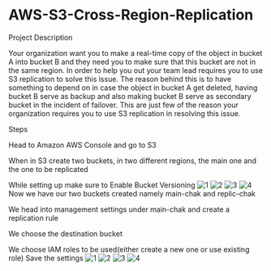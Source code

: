 # AWS-S3-Cross-Region-Replication
Project Description

Your organization want you to make a real-time copy of the object in bucket A into bucket B and they need you to make sure that this bucket are not in the same region. In order to help you out your team lead requires you to use S3 replication to solve this issue. The reason behind this is to have something to depend on in case the object in bucket A get deleted, having bucket B serve as backup and also making bucket B serve as secondary bucket in the incident of failover. This are just few of the reason your organization requires you to use S3 replication in resolving this issue.

Steps

Head to Amazon AWS Console and go to S3

When in S3 create two buckets, in two different regions, the main one and the one to be replicated

While setting up make sure to Enable Bucket Versioning
![1](https://github.com/lexbytez/AWS-S3-Cross-Region-Replication/assets/128375535/00fc530a-4724-4764-8f9b-29ef5adb556a)
![2](https://github.com/lexbytez/AWS-S3-Cross-Region-Replication/assets/128375535/719fc440-a587-4699-9dbc-b65ca4fd0ac9)
![3](https://github.com/lexbytez/AWS-S3-Cross-Region-Replication/assets/128375535/3ea59d2a-9cab-4491-a95d-daebc5b90ce9)
![4](https://github.com/lexbytez/AWS-S3-Cross-Region-Replication/assets/128375535/aa63e976-36fe-411e-817c-aec117ba4502)
Now we have our two buckets created namely main-chak and replic-chak

We head into management settings under main-chak and create a replication rule

We choose the destination bucket

We choose IAM roles to be used(either create a new one or use existing role)
Save the settings
![1](https://github.com/lexbytez/AWS-S3-Cross-Region-Replication/assets/128375535/2d39a4c5-c9ea-4606-a959-3604cf3c51af)
![2](https://github.com/lexbytez/AWS-S3-Cross-Region-Replication/assets/128375535/9e2e95fa-21db-4942-a0f2-43ed4a77a701)
![3](https://github.com/lexbytez/AWS-S3-Cross-Region-Replication/assets/128375535/fb9ca4c5-0b4b-4578-82e2-44325cf0ea4c)
![4](https://github.com/lexbytez/AWS-S3-Cross-Region-Replication/assets/128375535/ce2dc65b-9048-416d-aba8-c1dc16e82c51)

